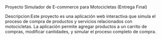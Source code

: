 Proyecto Simulador de E-commerce para Motocicletas (Entrega Final)

Descripcion:Este proyecto es una aplicación web interactiva que simula el proceso de compra de productos y servicios relacionados con motocicletas. La aplicación permite agregar productos a un carrito de compras, modificar cantidades, y simular el proceso completo de compra.
